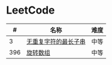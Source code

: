 LeetCode
========

| #   | 名称                                                                                             | 难度    |
|-----|------------------------------------------------------------------------------------------------|-------|
| 3   | [无重复字符的最长子串](https://leetcode-cn.com/problems/longest-substring-without-repeating-characters/) | 中等    |
| 396 | [旋转数组](https://leetcode-cn.com/problems/rotate-function/)                                      | 中等    |
